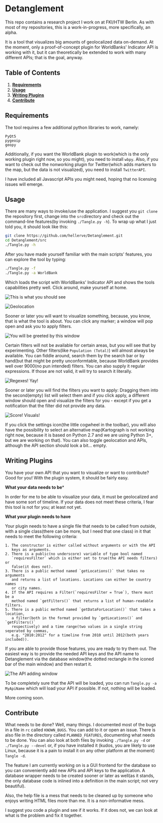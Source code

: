Detanglement
============

This repo contains a research project I work on at FKI/HTW Berlin.
As with most of my repositories, this is a work-in-progress, more specifically,
an alpha.

It is a tool that visualizes big amounts of geolocalized data on-demand.
At the moment, only a proof-of-concept plugin for WorldBanks' Indicator API
is working with it, but it can theoretically be extended to work with many
different APIs; that is the goal, anyway.

Table of Contents
-----------------
1. **[Requirements](#requirements)**
2. **[Usage](#usage)**
3. **[Writing Plugins](#writing-plugins)**
4. **[Contribute](#contribute)**

Requirements
------------

The tool requires a few additional python libraries to work, namely:

```
PyQt5
pygeoip
geopy
```

Additionally, if you want the WorldBank plugin to work(which is the
only working plugin right now, so you might), you need to install
`wbpy`.
Also, if you want to check out the nonworking plugin for Twitter(which
adds markers to the map, but the data is not visualized), you need
to install `TwitterAPI`.

I have included all Javascript APIs you might need, hoping that no
licensing issues will emerge.

Usage
-----

There are many ways to invoke/use the application. I suggest you `git clone`
the repository first, change into the `src`directory and check out the 
command-line features(by invoking `./Tangle.py -h`). To wrap up what I 
just told you, it should look like this:

```bash
git clone https://github.com/hellerve/Detanglement.git
cd Detanglement/src
./Tangle.py -h
```

After you have made yourself familiar with the main scripts' features, you 
can explore the tool by typing:

```bash
./Tangle.py -f
./Tangle.py -a WorldBank
```

Which loads the script with WorldBanks' Indicator API and shows the tools
capabilities pretty well. Click around, make yourself at home.

![This is what you should see](rc/Documentation/startup.png "This is what you should see")

![Geolocation](rc/Documentation/geolocation.png "If you want it to, the tool even geolocalizes you!")

Sooner or later you will want to visualize something, because, you know,
that is what the tool is about. You can click any marker; a window will pop
open and ask you to apply filters. 

![You will be greeted by this window](rc/Documentation/filters.png "You will be greeted by this window")

Certain filters will not be available for certain
areas, but you will see that by experimenting. Other filters(like `Population
(Total)`) will almost always be available. You can fiddle around, search them
by the search bar or by hand(but that might be pretty unconformtable, because
WorldBank provides well over 9000(no pun intended) filters. You can also supply it
regular expressions. If those are not valid, it will try to search it literally.

![Regexes! Yay!](rc/Documentation/regex.png "Regexes! Yay!")

Sooner or later you will find the filters you want to apply: Dragging them into
the second(empty) list will select them and if you click apply, a different window
should open and visualize the filters for you - except if you get a notification that
the filter did not provide any data.

![Score! Visuals!](rc/Documentation/visuals.png "Score! Visuals")

If you click the settings icon(the little cogwheel in the toolbar), you will also
have the possibility to select an alternative map(Kartograph is not working right now,
because it is based on Python 2.7 and we are using Python 3+, but we are working
on that). You can also toggle geolocation and APIs, although the API section should look
a bit... empty.


Writing Plugins
---------------

You have your own API that you want to visualize or want to contribute? Good for you!
With the plugin system, it should be fairly easy.

**What your data needs to be***

In order for me to be able to visualize your data, it must be geolocalized and
have some sort of timeline. If your data does not meet these criteria, I fear this
tool is not for you; at least not yet.

**What your plugin needs to have**

Your plugin needs to have a single file that needs to be called from outside,
with a single class(there can be more, but I need that one class) in it that 
needs to meet the following criteria:

    1. The constructor is either called without arguments or with the API
       keys as arguments.
    2. There is a public(no underscore) variable of type bool named 
       `requiresFilter` which is either set to true(the API needs filters) or
       false(it does not).
    3. There is a public method named `getLocations()` that takes no arguments
       and returns a list of locations. Locations can either be country names
       or city names.
    4. If the API requires a Filter(`requiresFilter = True`), there must be a
       method named `getFilters()` that returns a list of human-readable filters.
    5. There is a public method named `getDataForLocation()` that takes a location,
       a filter(both in the format provided by `getLocations()` and `getFilters()`
       respectively) and a time range(two values in a single string seperated by commas,
       e.g. "2010:2012" for a timeline from 2010 until 2012(both years included)).

If you are able to provide those features, you are ready to try them out. The easiest way
is to provide the needed API keys and the API name to Detanglement via the database 
window(the dotted rectangle in the iconed bar of the main window) and then restart it.

![The API adding window](master/rc/Documentation/addingapis.png "You can provide up to ten keys to the database")

To be completely sure that the API will be loaded, you can run `Tangle.py -a MyApiName`
which will load your API if possible. If not, nothing will be loaded.

More coming soon.

Contribute
----------

What needs to be done? Well, many things. I documented most of the bugs in a file
in `rc` called `KNOWN_BUGS`. You can add to it or open an issue. There is also file
in the directory called `PLANNED_FEATURES`, documenting what needs to be done.
You can also look at both files by invoking `./Tangle.py -d` or `./Tangle.py --devel`
or, if you have installed it (kudos, you are likely to use Linux, because it is a pain
to install it on any other platform at the moment) `Tangle -d`.

The feature I am currently working on is a GUI frontend for the database so you can
conveniently add new APIs and API keys to the application. A database wrapper needs
to be created sooner or later as well(as it stands, the only database code is inlined
into a definition in the main script; not very beautiful).

Also, the help file is a mess that needs to be cleaned up by someone who enjoys writing
HTML files more than me. It is a non-informative mess.

I suggest you code a plugin and see if it works. If it does not, we can look at what is
the problem and fix it together.
